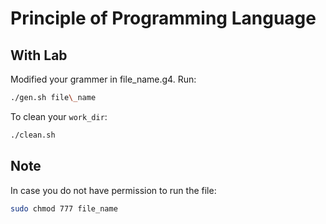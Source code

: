 # Principle of Programming Language
## With Lab
Modified your grammer in file\_name.g4.
Run:
```bash
./gen.sh file\_name
```
To clean your ``work_dir``:
```bash
./clean.sh
```

## Note
In case you do not have permission to run the file:
```bash
sudo chmod 777 file_name
```
